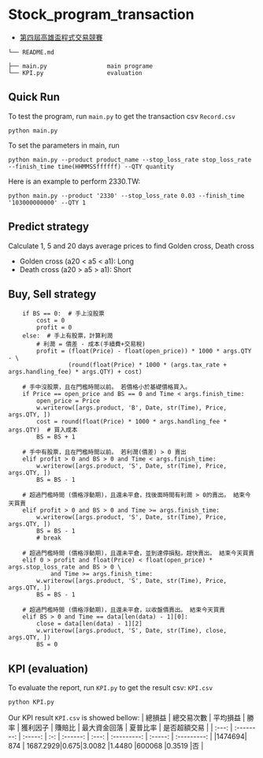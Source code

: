 # Stock_program_transaction  
- [第四屆高雄盃程式交易競賽](https://bhuntr.com/tw/competitions/eqpkavrw0olm1wupbd)  

```
└── README.md 

├── main.py                 main programe
└── KPI.py                  evaluation 
```  

## Quick Run
To test the program, run `main.py` to get the transaction csv `Record.csv`  
```
python main.py
```
To set the parameters in main, run
```
python main.py --product product_name --stop_loss_rate stop_loss_rate --finish_time time(HHMMSSffffff) --QTY quantity
```
Here is an example to perform 2330.TW:
```
python main.py --product '2330' --stop_loss_rate 0.03 --finish_time '103000000000' --QTY 1
```

## Predict strategy  
Calculate 1, 5 and 20 days average prices to find Golden cross, Death cross  
- Golden cross (a20 < a5 < a1): Long  
- Death cross (a20 > a5 > a1): Short

## Buy, Sell strategy  
```
    if BS == 0:  # 手上沒股票
        cost = 0
        profit = 0
    else:  # 手上有股票，計算利潤
        # 利潤 = 價差 - 成本(手續費+交易稅)
        profit = (float(Price) - float(open_price)) * 1000 * args.QTY - \
                 (round(float(Price) * 1000 * (args.tax_rate + args.handling_fee) * args.QTY) + cost)

    # 手中沒股票，且在門檻時間以前。 若價格小於基礎價格買入。
    if Price == open_price and BS == 0 and Time < args.finish_time:
        open_price = Price
        w.writerow([args.product, 'B', Date, str(Time), Price, args.QTY, ])
        cost = round(float(Price) * 1000 * args.handling_fee * args.QTY)  # 買入成本
        BS = BS + 1

    # 手中有股票，且在門檻時間以前。 若利潤(價差) > 0 賣出
    elif profit > 0 and BS > 0 and Time < args.finish_time:
        w.writerow([args.product, 'S', Date, str(Time), Price, args.QTY, ])
        BS = BS - 1

    # 超過門檻時間 (價格浮動期)，且還未平倉，找後面時間有利潤 > 0的賣出。 結束今天買賣
    elif profit > 0 and BS > 0 and Time >= args.finish_time:
        w.writerow([args.product, 'S', Date, str(Time), Price, args.QTY, ])
        BS = BS - 1
        # break

    # 超過門檻時間 (價格浮動期)，且還未平倉，並到達停損點，趕快賣出。 結束今天買賣
    elif 0 > profit and float(Price) < float(open_price) * args.stop_loss_rate and BS > 0 \
            and Time >= args.finish_time:
        w.writerow([args.product, 'S', Date, str(Time), Price, args.QTY, ])
        BS = BS - 1

    # 超過門檻時間 (價格浮動期)，且還未平倉，以收盤價賣出。 結束今天買賣
    elif BS > 0 and Time == data[len(data) - 1][0]:
        close = data[len(data) - 1][2]
        w.writerow([args.product, 'S', Date, str(Time), close, args.QTY, ])
        BS = 0
```

## KPI (evaluation)  
To evaluate the report, run `KPI.py` to get the result csv: `KPI.csv`
```
python KPI.py
```
Our KPI result `KPI.csv` is showed bellow:
| 總損益 | 總交易次數 | 平均損益 | 勝率 | 獲利因子 | 賺賠比 | 最大資金回落 | 夏普比率 | 是否超額交易 |
| :---: | :--------: | :-----: | :-: | :------: | :---: | :---------: | :-----: | :---------: |
|1474694| 874       | 1687.2929|0.675|3.0082    |1.4480 |600068       |0.3519   |否            |

